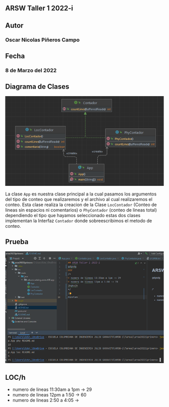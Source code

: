 ## ARSW Taller 1 2022-i

## Autor
### Oscar Nicolas Piñeros Campo

## Fecha

### 8 de Marzo del 2022

## Diagrama de Clases

![](diagrama.png)

La clase `App` es nuestra clase principal a la cual pasamos los argumentos
del tipo de conteo que realizaremos y el archivo al cual
realizaremos el conteo. Esta clase realiza la creacion de la Clase `LocContador` (Conteo de
lineas sin espacios ni comentarios) o `PhyContador` (conteo
de lineas total) dependiendo el tipo que hayamos seleccionado
estas dos clases implementan la Interfaz `Contador` donde
sobreescribimos el metodo de conteo.

## Prueba

![](prueba.png)

## LOC/h
* numero de lineas 11:30am a 1pm -> 29
* numero de lineas 12pm a 1:50 -> 60
* numero de lineas 2:50 a 4:05 -> 
